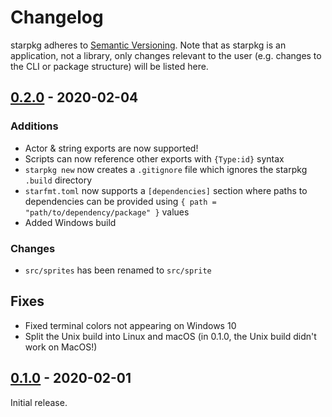# Changelog

starpkg adheres to [Semantic Versioning](https://semver.org/spec/v2.0.0.html). Note that as starpkg is an application, not a library, only changes relevant to the user (e.g. changes to the CLI or package structure) will be listed here.

## [0.2.0] - 2020-02-04
### Additions
- Actor & string exports are now supported!
- Scripts can now reference other exports with `{Type:id}` syntax
- `starpkg new` now creates a `.gitignore` file which ignores the starpkg `.build` directory
- `starfmt.toml` now supports a `[dependencies]` section where paths to dependencies can be provided using `{ path = "path/to/dependency/package" }` values
- Added Windows build

### Changes
- `src/sprites` has been renamed to `src/sprite`

## Fixes
- Fixed terminal colors not appearing on Windows 10
- Split the Unix build into Linux and macOS (in 0.1.0, the Unix build didn't work on MacOS!)

## [0.1.0] - 2020-02-01
Initial release.

[Unreleased]: https://github.com/nanaian/starpkg/compare/v0.2.0...HEAD
[0.2.0]: https://github.com/nanaian/starpkg/compare/v0.1.0...v0.2.0
[0.1.0]: https://github.com/nanaian/starpkg/releases/tag/v0.1.0
